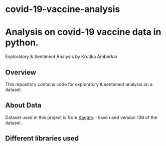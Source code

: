 # covid-19-vaccine-analysis

<h1>Analysis on covid-19 vaccine data in python.</h1>
Exploratory & Sentiment Analysis by Krutika Amberkar

<h2>Overview</h2>
This repository contains code for exploratory & sentiment analysis on a dataset. 

<h2>About Data</h2>
Dataset used in this project is from <a href="https://www.kaggle.com/gpreda/pfizer-vaccine-tweets/code">Kaggle</a>. 
I have used version 139 of the dataset. 

<h2>Different libraries used</h2>

